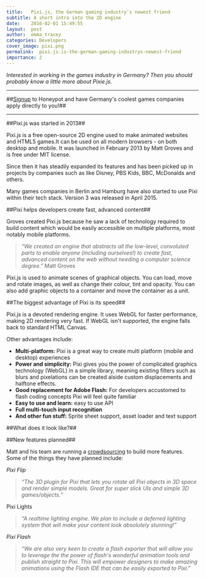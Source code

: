```yaml
---
title:   Pixi.js, the German gaming industry's newest friend
subtitle: A short intro into the 2D engine 
date:    2016-02-01 15:49:55
layout:  post
author:  emma_tracey
categories: Developers
cover_image: pixi.png
permalink:  pixi.js-is-the-german-gaming-industrys-newest-friend
importance: 2
---
```



*Interested in working in the games industry in Germany? Then you should probably know a little more about Pixie.js.* 

* * *

##[Signup][2] to Honeypot and have Germany's coolest games companies apply directly to you!##

* * * 

##Pixi.js was started in 2013## 

Pixi.js is a free open-source 2D engine used to make animated websites and HTML5 games.It can be used on all modern browsers - on both desktop and mobile.  It was launched in February 2013 by Matt Groves and is free under MIT license. 

Since then it has steadily expanded its features and has been picked up in projects by companies such as  like Disney, PBS Kids, BBC, McDonalds and others. 

Many games companies in Berlin and Hamburg have also started to use Pixi within their tech stack. Version 3 was released in April 2015. 

##Pixi helps developers create fast, advanced content## 

Groves created Pixi.js because he saw a lack of technology required to build content which would be easily accessible on multiple platforms, most notably mobile platforms. 

>*“We created an engine that abstracts all the low-level, convoluted parts to enable anyone (including ourselves!) to create fast, advanced content on the web without needing a computer science degree.”*
Matt Groves 

Pixi.js is used to animate scenes of graphical objects. You can load, move and rotate images, as well as change their colour, tint and opacity. You can also add graphic objects to a container and move the container as a unit.  

##The biggest advantage of Pixi is its speed## 

Pixi.js is a devoted rendering engine. It uses WebGL for faster performance, making 2D rendering very fast. If WebGL isn't supported, the engine falls back to standard HTML Canvas.

Other advantages include:

* **Multi-platform:** Pixi is a great way to create multi platform (mobile and desktop) experiences
* **Power and simplicity:**  Pixi gives you the power of complicated graphics technology (WebGL) in a simple library, meaning existing filters such as blurs and pixelations can be created alside custom displacements and halftone effects. 
* **Good replacement for Adobe Flash:** For developers accustomed to flash coding concepts Pixi will feel quite familiar 
* **Easy to use and learn:** easy to use API
* **Full multi-touch input recognition**  
* **And other fun stuff:** Sprite sheet support, asset loader and text support 


##What does it look like?##

<script src="https://gist.github.com/duksis/fc211c09ee2acead32c0.js"></script>

<script src="https://cdn.rawgit.com/GoodBoyDigital/pixi.js/v3.0.0-rc1/bin/pixi.js"></script>
<div id="rotating-honeypot"></div>

<script type="text/javascript" src="https://cdn.rawgit.com/duksis/fc211c09ee2acead32c0/raw/pixi-basic-honeypot.js"></script>

##New features planned##

Matt and his team are running a [crowdsourcing][1] to build more features. Some of the things they have planned include: 

*Pixi Flip*

>*“The 3D plugin for Pixi that lets you rotate all Pixi objects in 3D space and render simple models. Great for super slick UIs and simple 3D games/objects.”*

Pixi Lights

>*“A realtime lighting engine. We plan to include a deferred lighting system that will make your content look absolutely stunning!”*

*Pixi Flash*

>*“We are also very keen to create a flash exporter that will allow you to leverage the the power of flash's wonderful animation tools and publish straight to Pixi. This will empower designers to make amazing animations using the Flash IDE that can be easily exported to Pixi.”*


[1]: https://www.patreon.com/user?u=2384552&u=2384552&ty=h 
[2]: https://www.honeypot.io/users/sign_up/?utm_source=blogam